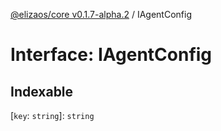 [@elizaos/core v0.1.7-alpha.2](../index.md) / IAgentConfig

# Interface: IAgentConfig

## Indexable

 \[`key`: `string`\]: `string`
